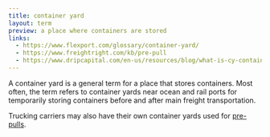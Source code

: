 ```yaml
---
title: container yard
layout: term
preview: a place where containers are stored
links:
  - https://www.flexport.com/glossary/container-yard/
  - https://www.freightright.com/kb/pre-pull
  - https://www.dripcapital.com/en-us/resources/blog/what-is-cy-container-yard
---
```


A container yard is a general term for a place that stores containers. Most often, the term refers to container yards near ocean and rail ports for temporarily storing containers before and after main freight transportation.

Trucking carriers may also have their own container yards used for [pre-pulls](/terms/pre-pull).

